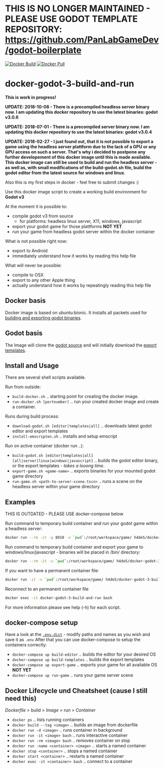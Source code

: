 #  THIS IS NO LONGER MAINTAINED - PLEASE USE GODOT TEMPLATE REPOSITORY: https://github.com/PanLabGameDev/godot-boilerplate



[![Docker Build](https://img.shields.io/docker/build/h4de5/docker-godot-3-build-and-run.svg)](https://hub.docker.com/r/h4de5/docker-godot-3-build-and-run/builds/)
[![Docker Pull](https://img.shields.io/docker/pulls/h4de5/docker-godot-3-build-and-run.svg)](https://hub.docker.com/r/h4de5/docker-godot-3-build-and-run/builds/)

# docker-godot-3-build-and-run

**This is work in progress!**

**UPDATE: 2018-10-08 - There is a precompiled headless server binary now. I am updating this docker repository to use the latest binaries: godot v3.0.6**

**UPDATE: 2018-07-01 - There is a precompiled server binary now. I am updating this docker repository to use the latest binaries: godot v3.0.4**

**UPDATE: 2018-02-27 - I just found out, that it is not possible to export a game using the headless server plattform due to the lack of a GPU or any GPU access on such a server. That's why i decided to postpone any further developement of this docker image until this is made available. This docker image can still be used to build and run the headless server - as well as, with small modifications of the build-godot.sh file, build the godot editor from the latest source for windows and linux.**

Also this is my first steps in docker - feel free to submit changes :) 

Use this docker image script to create a working build environment for **Godot v3**

At the moment it is possible to:

- compile godot v3 from source
  - for platforms: headless linux server, X11, windows, javascript
- export your godot game for those plattforms **NOT YET**
- run your game from headless godot server within the docker container

What is not possible right now:

- export to Android
- immediately understand how it works by reading this help file

What will never be possible:

- compile to OSX
- export to any other Apple thing
- actually understand how it works by repeatingly reading this help file

## Docker basis

Docker image is based on ubuntu:bionic. It installs all packets used for [building and exporting godot binaries](http://docs.godotengine.org/en/3.0/development/compiling/compiling_for_x11.html). 

## Godot basis

The Image will clone the [godot source](https://github.com/godotengine/godot) and will initially download the [export templates](https://godotengine.org/download/windows).

## Install and Usage

There are several shell scripts available. 

Run from outside:

- `build-docker.sh` .. starting point for creating the docker image.
- `run-docker.sh [portnumber]` .. run your created docker image and create a container.

Runs during build process:

- `download-godot.sh [editor|templates|all]` .. downloads latest godot editor and export templates
- `install-emscripten.sh` .. installs and setup emscript

Run on active container (docker run ..):

- `build-godot.sh [editor|templates|all] [all|server|linux|windows|javascript]` .. builds the godot editor binary, or the export templates - _takes a looong time_.
- `export-game.sh <game-name>` .. exports binaries for your mounted godot game directory
- `run-game.sh <path-to-server-scene.tscn>` .. runs a scene on the headless server within your game directory

## Examples

THIS IS OUTDATED - PLEASE USE docker-compose below

Run command to temporary build container and run your godot game within a headless server:

```bash
docker run --rm -it -p 8910 -v `pwd`:/root/workspace/game/ h4de5/docker-godot-3-build-and-run:latest /root/workspace/build-scripts/run-game.sh <path-to-server-scene.tscn>
```

Run command to temporary build container and export your game to windows/linux/javascript - binaries will be placed in /bin/ directory:

```bash
docker run --rm -it -v `pwd`:/root/workspace/game/ h4de5/docker-godot-3-build-and-run:latest /root/workspace/build-scripts/export-game.sh <name-your-game>
```

If you want to have a permanent container file:

```bash
docker run -it -v `pwd`:/root/workspace/game/ h4de5/docker-godot-3-build-and-run:latest bash
```

Reconnect to an permanent container file

```bash
docker exec -it docker-godot-3-build-and-run bash
```

For more information please see help (-h) for each script. 

## docker-compose setup

Have a look at the [`.env.dist`](.env.dist) - modify paths and names as you wish and save it as `.env`
After that you can use docker-compose to setup the containers correctly:

- `docker-compose up build-editor` .. builds the editor for your desired OS
- `docker-compose up build-templates` .. builds the export templates
- `docker-compose up export-game` .. exports your game for all available OS **NOT YET**
- `docker-compose up run-game` .. runs your game server scene

## Docker Lifecycle und Cheatsheet (cause I still need this)

*Dockerfile* > build > *Image* > run > *Container*

- `docker ps` .. lists running containers
- `docker build --tag <image>` .. builds an image from dockerfile
- `docker run -d <image>` .. runs container in background
- `docker run -it <image> bash` .. runs interactive container
- `docker run -rm <image> bash` .. removes container on stop
- `docker run -name <container> <image>` .. starts a named container
- `docker stop <container>` .. stops a named container
- `docker start <container>` .. restarts a named container
- `docker exec -it <container> bash` .. connect to a container
